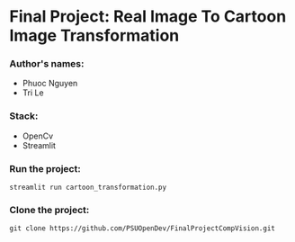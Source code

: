 # Final Project: Real Image To Cartoon Image Transformation

### Author's names:
- Phuoc Nguyen
- Tri Le

### Stack:
- OpenCv 
- Streamlit

### Run the project:
```
streamlit run cartoon_transformation.py
```


### Clone the project:
```
git clone https://github.com/PSUOpenDev/FinalProjectCompVision.git
```